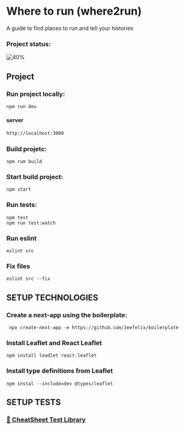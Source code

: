 # Where to run (where2run)
<p>A guide to find places to run and tell your histories</p>

### Project status:
![40%](https://progress-bar.dev/40)

## Project

### Run project locally:

```sh
npm run dev
```

#### server

```sh
http://localhost:3000
```

### Build projetc:
`npm rum build`

### Start build project:
`npm start`

### Run tests:
`npm test`<br/>
`npm run test:watch`

### Run eslint
`eslint src`

### Fix files
`eslint src --fix`

## SETUP TECHNOLOGIES

### Create a next-app using the boilerplate:
` npx create-next-app -e https://github.com/Jeefelix/boilerplate`

### Install Leaflet and React Leaflet
`npm install leadlet react-leaflet`

### Install type definitions from Leaflet
`npm instal --include=dev @types/leaflet`

## SETUP TESTS

<a href= "https://github.com/testing-library/react-testing-library/blob/main/other/cheat-sheet.pdf"><h3>🐐 CheatSheet Test Library</h3></a>

